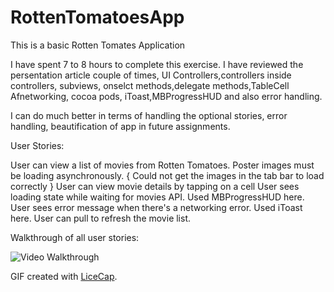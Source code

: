RottenTomatoesApp
=================


This is a basic Rotten Tomates Application

I have spent 7 to 8 hours to complete this exercise. I have reviewed the persentation article couple of times, UI Controllers,controllers inside controllers, subviews, onselct methods,delegate methods,TableCell Afnetworking, cocoa pods, iToast,MBProgressHUD and also error handling.

I can do much better in terms of handling the optional stories, error handling, beautification of app in future assignments.

User Stories:


User can view a list of movies from Rotten Tomatoes.  Poster images must be loading asynchronously. { Could not get the images in the tab bar to load correctly }
User can view movie details by tapping on a cell
User sees loading state while waiting for movies API.  Used MBProgressHUD here.
User sees error message when there's a networking error.  Used iToast here.
User can pull to refresh the movie list.

Walkthrough of all user stories:

![Video Walkthrough](RottenTomates_Latest.gif)

GIF created with [LiceCap](http://www.cockos.com/licecap/).
